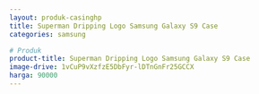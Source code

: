 ```yaml
---
layout: produk-casinghp
title: Superman Dripping Logo Samsung Galaxy S9 Case
categories: samsung

# Produk
product-title: Superman Dripping Logo Samsung Galaxy S9 Case
image-drive: 1vCuP9vXzfzE5DbFyr-lDTnGnFr25GCCX
harga: 90000
---
```

